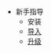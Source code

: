 - 新手指导
    - 安装
    - [导入](https://github.com/75team/firekylin/wiki/导入)
    - [升级](https://github.com/75team/firekylin/wiki/升级)